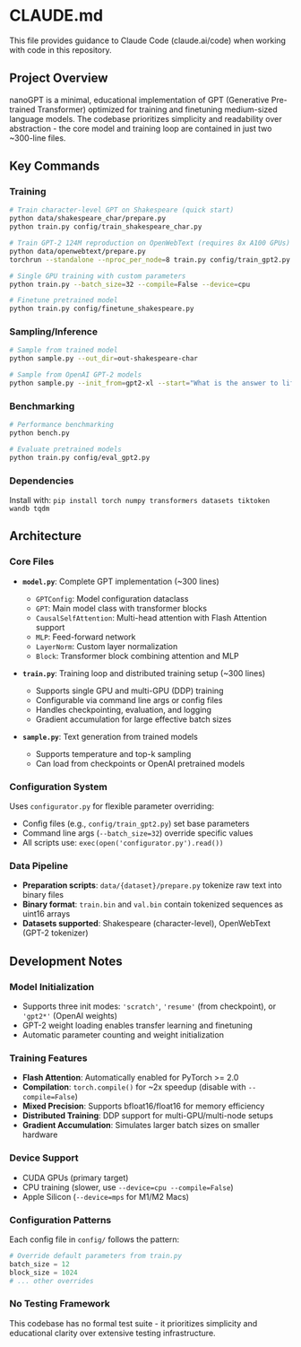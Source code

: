 # CLAUDE.md

This file provides guidance to Claude Code (claude.ai/code) when working with code in this repository.

## Project Overview

nanoGPT is a minimal, educational implementation of GPT (Generative Pre-trained Transformer) optimized for training and finetuning medium-sized language models. The codebase prioritizes simplicity and readability over abstraction - the core model and training loop are contained in just two ~300-line files.

## Key Commands

### Training
```bash
# Train character-level GPT on Shakespeare (quick start)
python data/shakespeare_char/prepare.py
python train.py config/train_shakespeare_char.py

# Train GPT-2 124M reproduction on OpenWebText (requires 8x A100 GPUs)
python data/openwebtext/prepare.py
torchrun --standalone --nproc_per_node=8 train.py config/train_gpt2.py

# Single GPU training with custom parameters
python train.py --batch_size=32 --compile=False --device=cpu

# Finetune pretrained model
python train.py config/finetune_shakespeare.py
```

### Sampling/Inference
```bash
# Sample from trained model
python sample.py --out_dir=out-shakespeare-char

# Sample from OpenAI GPT-2 models
python sample.py --init_from=gpt2-xl --start="What is the answer to life?" --num_samples=5
```

### Benchmarking
```bash
# Performance benchmarking
python bench.py

# Evaluate pretrained models
python train.py config/eval_gpt2.py
```

### Dependencies
Install with: `pip install torch numpy transformers datasets tiktoken wandb tqdm`

## Architecture

### Core Files
- **`model.py`**: Complete GPT implementation (~300 lines)
  - `GPTConfig`: Model configuration dataclass
  - `GPT`: Main model class with transformer blocks
  - `CausalSelfAttention`: Multi-head attention with Flash Attention support
  - `MLP`: Feed-forward network
  - `LayerNorm`: Custom layer normalization
  - `Block`: Transformer block combining attention and MLP

- **`train.py`**: Training loop and distributed training setup (~300 lines)
  - Supports single GPU and multi-GPU (DDP) training
  - Configurable via command line args or config files
  - Handles checkpointing, evaluation, and logging
  - Gradient accumulation for large effective batch sizes

- **`sample.py`**: Text generation from trained models
  - Supports temperature and top-k sampling
  - Can load from checkpoints or OpenAI pretrained models

### Configuration System
Uses `configurator.py` for flexible parameter overriding:
- Config files (e.g., `config/train_gpt2.py`) set base parameters
- Command line args (`--batch_size=32`) override specific values
- All scripts use: `exec(open('configurator.py').read())`

### Data Pipeline
- **Preparation scripts**: `data/{dataset}/prepare.py` tokenize raw text into binary files
- **Binary format**: `train.bin` and `val.bin` contain tokenized sequences as uint16 arrays
- **Datasets supported**: Shakespeare (character-level), OpenWebText (GPT-2 tokenizer)

## Development Notes

### Model Initialization
- Supports three init modes: `'scratch'`, `'resume'` (from checkpoint), or `'gpt2*'` (OpenAI weights)
- GPT-2 weight loading enables transfer learning and finetuning
- Automatic parameter counting and weight initialization

### Training Features
- **Flash Attention**: Automatically enabled for PyTorch >= 2.0
- **Compilation**: `torch.compile()` for ~2x speedup (disable with `--compile=False`)
- **Mixed Precision**: Supports bfloat16/float16 for memory efficiency
- **Distributed Training**: DDP support for multi-GPU/multi-node setups
- **Gradient Accumulation**: Simulates larger batch sizes on smaller hardware

### Device Support
- CUDA GPUs (primary target)
- CPU training (slower, use `--device=cpu --compile=False`)
- Apple Silicon (`--device=mps` for M1/M2 Macs)

### Configuration Patterns
Each config file in `config/` follows the pattern:
```python
# Override default parameters from train.py
batch_size = 12
block_size = 1024
# ... other overrides
```

### No Testing Framework
This codebase has no formal test suite - it prioritizes simplicity and educational clarity over extensive testing infrastructure.